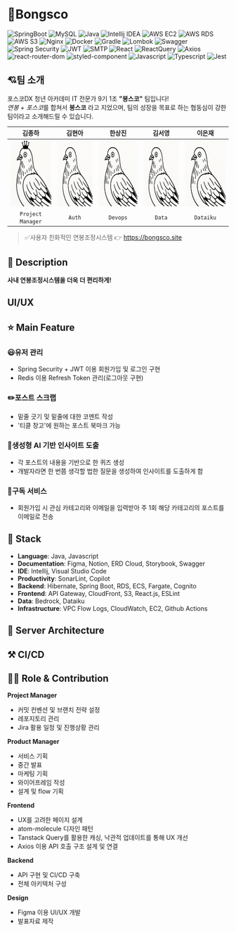 
# 📑Bongsco

![SpringBoot](https://img.shields.io/badge/SpringBoot-3.3.1-6DB33F?style=flat&logo=springboot&logoColor=white)
![MySQL](https://img.shields.io/badge/DBMS-MySQL-orange?style=flat&logo=mysql&logoColor=white)
![Java](https://img.shields.io/badge/Java-17-007396?style=flat&logo=java&logoColor=white)
![Intellij IDEA](https://img.shields.io/badge/IDE-Intellij_IDEA-000000?style=flat&logo=intellij-idea&logoColor=white)
![AWS EC2](https://img.shields.io/badge/Infra-AWS_EC2-232F3E?style=flat&logo=amazon-aws&logoColor=white)
![AWS RDS](https://img.shields.io/badge/Infra-AWS_RDS-527FFF?style=flat&logo=amazon-aws&logoColor=white)
![AWS S3](https://img.shields.io/badge/Infra-AWS_S3-569A31?style=flat&logo=amazon-s3&logoColor=white)
![Nginx](https://img.shields.io/badge/Infra-Nginx-009639?style=flat&logo=nginx&logoColor=white)
![Docker](https://img.shields.io/badge/Infra-Docker-2496ED?style=flat&logo=docker&logoColor=white)
![Gradle](https://img.shields.io/badge/Build_Tool-Gradle-02303A?style=flat&logo=gradle&logoColor=white)
![Lombok](https://img.shields.io/badge/Dependency-Lombok-8BC34A?style=flat&logo=lombok&logoColor=white)
![Swagger](https://img.shields.io/badge/Dependency-Swagger-85EA2D?style=flat&logo=swagger&logoColor=black)
![Spring Security](https://img.shields.io/badge/Dependency-Spring_Security-6DB33F?style=flat&logo=spring-security&logoColor=white)
![JWT](https://img.shields.io/badge/Dependency-JWT-000000?style=flat&logo=json-web-tokens&logoColor=white)
![SMTP](https://img.shields.io/badge/Dependency-SMTP-D14836?style=flat&logo=gmail&logoColor=white)
![React](https://img.shields.io/badge/react-18.3.1-61DAFB?style=flat&logo=react&logoColor=%2361DAFB)
![ReactQuery](https://img.shields.io/badge/reactQuery-5.51.11-FF4154?style=flat&logo=react%20query)
![Axios](https://img.shields.io/badge/Axios-1.7.2-5A29E4?style=flat&logo=axios&logoColor=5A29E4)
![react-router-dom](https://img.shields.io/badge/ReactRouter-6.23.1-CA4245?style=flat&logo=React%20Router)
![styled-component](https://img.shields.io/badge/Styled_Component-6.1.11-DB7093?style=flat&logo=styled-components)
![Javascript](https://img.shields.io/badge/Javascript-ES6+-F7DF1E?style=flat&logo=JavaScript)
![Typescript](https://img.shields.io/badge/Typescript-4.9.5-3178C6?style=flat&logo=TypeScript)
![Jest](https://img.shields.io/badge/Jest-29.7.0-323330?style=flat&logo=Jest)




## 💘팀 소개

포스코DX 청년 아카데미 IT 전문가 9기 1조 **"봉스코"** 팀입니다!<br>
<i>연봉 + 포스코</i>를 합쳐서 **봉스코** 라고 지었으며, 팀의 성장을 목표로 하는 협동심이 강한 팀이라고 소개해드릴 수 있습니다.


<div align="center">

| **김종하** | **김현아** | **한상진** |  **김서영** | **이은재** | 
| :------: |  :------: | :------: |  :------: |  :------: | 
| [<img src="https://raw.githubusercontent.com/bongsco/.github/main/assets/kingbird.png" height=150 width=150>](https://github.com/Godbell) | [<img src="https://raw.githubusercontent.com/bongsco/.github/main/assets/bird.png" height=150 width=150>](https://github.com/h7eona) | [<img src="https://raw.githubusercontent.com/bongsco/.github/main/assets/bird.png" height=150 width=150>](https://github.com/eu2525) | [<img src="https://raw.githubusercontent.com/bongsco/.github/main/assets/bird.png" height=150 width=150>](https://github.com/seoyoung0121) | [<img src="https://raw.githubusercontent.com/bongsco/.github/main/assets/bird.png" height=150 width=150>](https://github.com/lej8924) | 
| `Project Manager`  | `Auth` | `Devops` | `Data`  | `Dataiku` | 





</div>


>  ✅사용자 친화적인 연봉조정시스템 👉 https://bongsco.site





## 📖 Description

**사내 연봉조정시스템을 더욱 더 편리하게!**



## UI/UX





## ⭐ Main Feature

### 😃유저 관리
- Spring Security + JWT 이용 회원가입 및 로그인 구현
- Redis 이용 Refresh Token 관리(로그아웃 구현)

### ✏️포스트 스크랩
- 밑줄 긋기 밎 밑줄에 대한 코멘트 작성
- '티클 창고'에 원하는 포스트 북마크 가능

### 🧠생성형 AI 기반 인사이트 도출
- 각 포스트의 내용을 기반으로 한 퀴즈 생성
- 개발자라면 한 번쯤 생각할 법한 질문을 생성하여 인사이트를 도출하게 함

### 📖구독 서비스
- 회원가입 시 관심 카테고리와 이메일을 입력받아 주 1회 해당 카테고리의 포스트를 이메일로 전송


## 🔧 Stack
- **Language**: Java, Javascript
- **Documentation**: Figma, Notion, ERD Cloud, Storybook, Swagger
- **IDE**: Intellij, Visual Studio Code
- **Productivity**: SonarLint, Copilot
- **Backend**: Hibernate, Spring Boot, RDS, ECS, Fargate, Cognito
- **Frontend**: API Gateway, CloudFront, S3, React.js, ESLint
- **Data**: Bedrock, Dataiku
- **Infrastructure**: VPC Flow Logs, CloudWatch, EC2, Github Actions



## 🔨 Server Architecture



## ⚒ CI/CD


## 👨‍💻 Role & Contribution


**Project Manager**
- 커밋 컨벤션 및 브랜치 전략 설정
- 레포지토리 관리
- Jira 활용 일정 및 진행상황 관리

**Product Manager**
- 서비스 기획
- 중간 발표
- 마케팅 기획
- 와이어프레임 작성
- 설계 및 flow 기획

**Frontend**

- UX를 고려한 페이지 설계
- atom-molecule 디자인 패턴
- Tanstack Query를 활용한 캐싱, 낙관적 업데이트를 통해 UX 개선
- Axios 이용 API 호출 구조 설게 및 연결

**Backend**

- API 구현 및 CI/CD 구축
- 전체 아키텍처 구성

**Design**
- Figma 이용 UI/UX 개발
- 발표자료 제작
